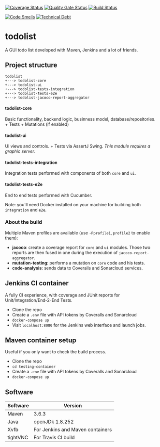 [![Coverage Status](https://coveralls.io/repos/github/rickie95/todolist/badge.svg?branch=master)](https://coveralls.io/github/rickie95/todolist?branch=master) [![Quality Gate Status](https://sonarcloud.io/api/project_badges/measure?project=com.riccardomalavolti.apps%3Atodolist&metric=alert_status)](https://sonarcloud.io/dashboard?id=com.riccardomalavolti.apps%3Atodolist) [![Build Status](https://travis-ci.org/rickie95/todolist.svg?branch=master)](https://travis-ci.org/rickie95/todolist)

[![Code Smells](https://sonarcloud.io/api/project_badges/measure?project=com.riccardomalavolti.apps%3Atodolist&metric=code_smells)](https://sonarcloud.io/dashboard?id=com.riccardomalavolti.apps%3Atodolist) [![Technical Debt](https://sonarcloud.io/api/project_badges/measure?project=com.riccardomalavolti.apps%3Atodolist&metric=sqale_index)](https://sonarcloud.io/dashboard?id=com.riccardomalavolti.apps%3Atodolist)

# todolist
A GUI todo list developed with Maven, Jenkins and a lot of friends.

## Project structure

    todolist
    +---> todolist-core
    +---> todolist-ui
    +---> todolist-tests-integration
    +---> todolist-tests-e2e
    +---> todolist-jacoco-report-aggregator

#### todolist-core
Basic functionality, backend logic, businness model, database/repositories. + Tests + Mutations (if enabled)

#### todolist-ui
UI views and controls. + Tests via AssertJ Swing. *This module requires a graphic server.*

#### todolist-tests-integration
Integration tests performed with components of both `core` and `ui`.

#### todolist-tests-e2e
End to end tests performed with Cucumber.

Note: you'll need Docker installed on your machine for building both `integration` and `e2e`.


### About the build

Multiple Maven profiles are available (use `-Pprofile1,profile2` to enable them):
  
  - **jacoco**: create a coverage report for `core` and `ui` modules. Those two reports are then fused in one during the execution of `jacoco-report-aggregator`.
  - **mutation-testing**: performs a mutation on `core` code and his tests.
  - **code-analysis**: sends data to Coveralls and Sonarcloud services.


## Jenkins CI container

A fully CI experience, with coverage and JUnit reports for Unit/Integration/End-2-End Tests.

  - Clone the repo
  - Create a `.env` file with API tokens by Coveralls and Sonarcloud
  - `docker-compose up`
  - Visit `localhost:8080` for the Jenkins web interface and launch jobs.

## Maven container setup

Useful if you only want to check the build process.

  - Clone the repo
  - `cd testing-container`
  - Create a `.env` file with API tokens by Coveralls and Sonarcloud
  - `docker-compose up`

## Software

| Software | Version |
|----------|--------|
| Maven | 3.6.3 |
| Java | openJDk 1.8.252 |
| Xvfb | For Jenkins and Maven containers |
| tightVNC | For Travis CI build |

